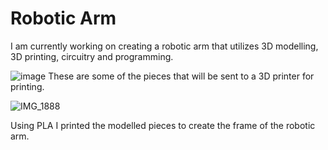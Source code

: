 # Robotic Arm
I am currently working on creating a robotic arm that utilizes 3D modelling, 3D printing, circuitry and programming. 

![image](https://user-images.githubusercontent.com/74799496/149646589-cc4e3126-61c8-4664-8311-688b045fd90d.png)
These are some of the pieces that will be sent to a 3D printer for printing. 

![IMG_1888](https://user-images.githubusercontent.com/74799496/149646850-132427ff-d799-4559-83f8-fa5c52704a32.jpg)

Using PLA I printed the modelled pieces to create the frame of the robotic arm. 
